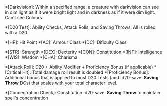 *[Darkvision]: Within a specified range, a creature with darkvision can see in dim light as if it were bright light and in darkness as if it were dim light. Can't see Colours

*[D20 Test]: Ability Checks, Attack Rolls, and Saving Throws. All is rolled with a D20.

*[HP]: Hit Point
*[AC]: Armour Class
*[DC]: Dificulty Class

*[STR]:	Strength
*[DEX]:	Dexterity
*[CON]:	Constitution
*[INT]:	Intelligence
*[WIS]:	Wisdom
*[CHA]:	Charisma

*[Attack Roll]: D20 + Ability Modifier + Proficiency Bonus (if applicable)
*[Critical Hit]: Total damage roll result is doubled
*[Proficiency Bonus]: Additional bonus that is applied to most D20 Tests (and :d20-save: **Saving Throw** DCs) that scales with your total character level. 

*[Concentration Check]: Constitution :d20-save: **Saving Throw** to maintain spell's concentration